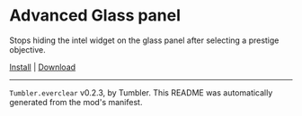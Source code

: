 # Advanced Glass panel

Stops hiding the intel widget on the glass panel after selecting a prestige objective.

[Install](https://hitman-resources.netlify.app/smf-install-link/https://github.com/NeetBux-Hash/Tumbler.EverClear/releases/latest/download/mod.framework.zip) | [Download](https://github.com/NeetBux-Hash/Tumbler.EverClear/releases/latest/download/mod.framework.zip)

---

`Tumbler.everclear` v0.2.3, by Tumbler. This README was automatically generated from the mod's manifest.
